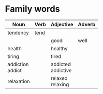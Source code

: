 # Family words
| Noun | Verb | Adjective | Adverb |
| ----------- | ----------- | ----------- | ----------- |
| tendency | tend | | |
| | | good | well |
| health | | healthy | |
| tiring | | tired | |
| addiction <br/> addict | | addicted <br/> addictive | |
| relaxation | | relaxed <br/> relaxing | |
